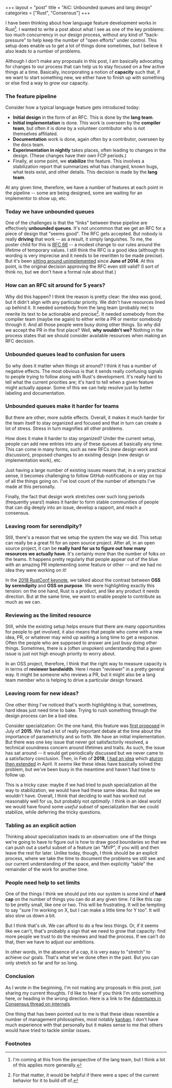 +++
layout = "post"
title = "AiC: Unbounded queues and lang design"
categories = ["Rust", "Consensus"]
+++

I have been thinking about how language feature development works in
Rust[^lang]. I wanted to write a post about what I see as one of the
key problems: too much concurrency in our design process, without any
kind of "back-pressure" to help keep the number of "open efforts"
under control. This setup does enable us to get a lot of things done sometimes,
but I believe it also leads to a number of problems.

[^lang]: I'm coming at this from the perspective of the lang team, but I think a lot of this applies more generally.

Although I don't make any proposals in this post, I am basically
advocating for changes to our process that can help us to stay focused
on a few active things at a time. Basically, incorporating a notion of
**capacity** such that, if we want to start something new, we either
have to finish up with something or else find a way to grow our
capacity.

### The feature pipeline

Consider how a typical language feature gets introduced today:

- **Initial design** in the form of an RFC. This is done by the **lang team**.
- **Initial implementation** is done. This work is overseen by the
  **compiler team**, but often it is done by a volunteer contributor
  who is not themselves affiliated. 
- **Documentation** work is done, again often by a contributor,
  overseen by the docs team.
- **Experimentation in nightly** takes places, often leading to
  changes in the design.  (These changes have their own FCP periods.)
- Finally, at some point, we **stabilize** the feature. This involves
  a stabilization report that summarizes what has changed, known bugs,
  what tests exist, and other details. This decision is made by the
  **lang team**.

At any given time, therefore, we have a number of features at each
point in the pipeline -- some are being designed, some are waiting for
an implementor to show up, etc. 

### Today we have unbounded queues

One of the challenges is that the "links" between these pipeline are
effectively **unbounded queues**. It's not uncommon that we get an RFC
for a piece of design that "seems good". The RFC gets accepted. But
nobody is really **driving** that work -- as a result, it simply
languishes.  To me, the poster child for this is [RFC 66] -- a modest
change to our rules around the lifetime of temporary values. I still
think the RFC is a good idea (although its wording is very imprecise
and it needs to be rewritten to be made precise). But it's been
[sitting around unimplemented][15023] since **June of 2014**. At this
point, is the original decision approving the RFC even still valid? (I
sort of think no, but we don't have a formal rule about that.)

[15023]: https://github.com/rust-lang/rust/issues/15023
[RFC 66]: https://rust-lang.github.io/rfcs/0066-better-temporary-lifetimes.html

### How can an RFC sit around for 5 years?

Why did this happen? I think the reason is pretty clear: the idea was
good, but it didn't align with any particular priority. We didn't have
resources lined up behind it. It needed somebody from the lang team
(probably me) to rewrite its text to be actionable and
precise[^ref]. It needed somebody from the compiler team (maybe me
again) to either write a PR or mentor somebody through it. And all
those people were busy doing other things. So why did we accept the PR
in the first place? Well, **why wouldn't we?** Nothing in the process
states that we should consider available resources when making an RFC
decision.

[^ref]: For that matter, it would be helpful if there were a spec of the current behavior for it to build off of. 

### Unbounded queues lead to confusion for users

So why does it matter when things sit around? I think it has a number
of negative effects. The most obvious is that it sends really
confusing signals to people trying to follow along with Rust's
development. It's really hard to tell what the current priorities are;
it's hard to tell when a given feature might actually appear. Some of
this we can help resolve just by better labeling and documentation.

### Unbounded queues make it harder for teams

But there are other, more subtle effects. Overall, it makes it much
harder for the team itself to stay organized and focused and that in
turn can create a lot of stress. Stress in turn magnifies all other
problems.

How does it make it harder to stay organized? Under the current setup,
people can add new entries into any of these queues at basically any
time. This can come in many forms, such as new RFCs (new design work
and discussion), proposed changes to an existing design (new design or
implementation work), etc.

Just having a large number of existing issues means that, in a very
practical sense, it becomes challenging to follow GitHub notifications
or stay on top of all the things going on. I've lost count of the
number of attempts I've made at this personally.

Finally, the fact that design work stretches over such long periods
(frequently years!) makes it harder to form stable communities of
people that can dig deeply into an issue, develop a rapport, and reach
a consensus.

### Leaving room for serendipity?

Still, there's a reason that we setup the system the way we did. This
setup can really be a great fit for an open source project. After all,
in an open source project, it can be **really hard for us to figure
out how many resources we actually have**. It's certainly more than
the number of folks on the teams. It happens pretty regularly that
people appear out of the blue with an amazing PR implementing some
feature or other -- and we had no idea they were working on it!

In the [2018 RustConf keynote], we talked about the contrast between
**OSS by serendipity** and **OSS on purpose**. We were highlighting
exactly this tension: on the one hand, Rust is a product, and like any
product it needs direction. But at the same time, we want to enable
people to contribute as much as we can.

[2018 RustConf keynote]: https://www.youtube.com/watch?v=J9OFQm8Qf1I

### Reviewing as the limited resource

Still, while the existing setup helps ensure that there are many
opportunities for people to get involved, it also means that people
who come with a new idea, PR, or whatever may wind up waiting a long
time to get a response. Often the people who are supposed to answer
are just busy doing other things. Sometimes, there is a (often
unspoken) understanding that a given issue is just not high enough
priority to worry about.

In an OSS project, therefore, I think that the right way to measure
capacity is in terms of **reviewer bandwidth**. Here I mean "reviewer"
in a pretty general way. It might be someone who reviews a PR, but it
might also be a lang team member who is helping to drive a particular
design forward.

### Leaving room for new ideas?

One other thing I've noticed that's worth highlighting is that,
sometimes, hard ideas just need time to bake. Trying to rush something
through the design process can be a bad idea. 

Consider specialization: On the one hand, this feature was [first
proposed][rfc1210] in July of **2015**. We had a lot of really
important debate at the time about the importance of parametricity and
so forth. We have an initial implementation. But there was one key
issue that never got satisfactorily resolved, a technical soundness
concern around lifetimes and traits. As such, the issue has sat around
-- it would get periodically discussed but we never came to a
satisfactory conclusion. Then, in Feb of **2018**, [I had an idea][s1]
which [aturon then extended][s2] in April. It *seems* like these ideas
have basically solved the problem, but we've been busy in the meantime
and haven't had time to follow up.

[rfc1210]: https://github.com/rust-lang/rfcs/pull/1210
[s1]: http://smallcultfollowing.com/babysteps/blog/2018/02/09/maximally-minimal-specialization-always-applicable-impls/
[s2]: http://aturon.github.io/tech/2018/04/05/sound-specialization/

This is a tricky case: maybe if we had tried to push specialization
all the way to stabilization, we would have had these same ideas. But
maybe we wouldn't have. Overall, I think that deciding to wait has
worked out reasonably well for us, but probably not *optimally*. I
think in an ideal world we would have found some *useful subset* of
specialization that we could stabilize, while deferring the tricky
questions.

### Tabling as an explicit action

Thinking about specialization leads to an observation: one of the
things we're going to have to figure out is how to draw good
boundaries so that we can push out a useful subset of a feature (an
"MVP", if you will) and then leave the rest for later. Unlike today,
though, I think should be an explicit process, where we take the time
to document the problems we still see and our current understanding of
the space, and then explicitly "table" the remainder of the work for
another time.

### People need help to set limits

One of the things I think we should put into our system is some kind
of **hard cap** on the number of things you can do at any given time.
I'd like this cap to be pretty small, like one or two. This will be
frustrating. It will be tempting to say "sure I'm working on X, but I
can make a little time for Y too". It will also slow us down a bit.

But I think that's ok. We can afford to do a few less things. Or, if
it seems like we can't, that's probably a sign that we need to grow
that capacity: find more people we trust to do the reviews and lead
the process. If we can't do that, then we have to adjust our ambitions.

In other words, in the absence of a cap, it is very easy to "stretch"
to achieve our goals. That's what we've done often in the past. But
you can only stretch so far and for so long.

### Conclusion

As I wrote in the beginning, I'm not making any proposals in this
post, just sharing my current thoughts. I'd like to hear if you think
I'm onto something here, or heading in the wrong direction. Here is a
link to the [Adventures in Consensus thread on internals][thread].

[thread]: https://internals.rust-lang.org/t/aic-adventures-in-consensus/9843

One thing that has been pointed out to me is that these ideas resemble
a number of management philosophies, most notably [kanban]. I don't
have much experience with that personally but it makes sense to me
that others would have tried to tackle similar issues.

[kanban]: https://en.wikipedia.org/wiki/Kanban

### Footnotes
